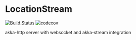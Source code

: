 # LocationStream

[![Build Status](https://api.travis-ci.org/PrashantN86/LocationStream.svg?branch=master)](https://travis-ci.org/PrashantN86/LocationStream)
[![codecov](https://codecov.io/gh/PrashantN86/LocationStream/branch/master/graph/badge.svg)](https://codecov.io/gh/PrashantN86/LocationStream)

akka-http server with websocket and akka-stream integration
